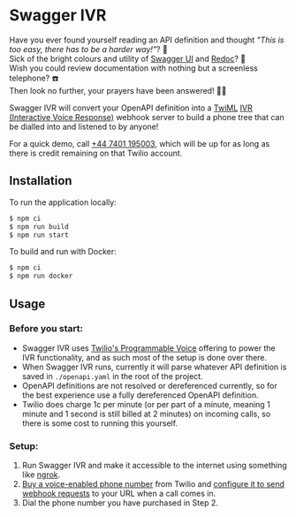 # Swagger IVR  
Have you ever found yourself reading an API definition and thought _"This is too easy, there has to be a harder way!"_? 🤔  
Sick of the bright colours and utility of [Swagger UI](https://github.com/swagger-api/swagger-ui) and [Redoc](https://github.com/Redocly/redoc)? 🎨  
Wish you could review documentation with nothing but a screenless telephone? ☎️  
Then look no further, your prayers have been answered! 🙌🏼  

Swagger IVR will convert your OpenAPI definition into a [TwiML](https://www.twilio.com/docs/voice/twiml) 
[IVR (Interactive Voice Response)](https://www.twilio.com/docs/interactive-voice-response) webhook server 
to build a phone tree that can be dialled into and listened to by anyone!  

For a quick demo, call [+44 7401 195003](tel:+44-740-1195003), which will be up for as long as there is credit remaining on that Twilio account.

## Installation  
To run the application locally:  
```bash
$ npm ci
$ npm run build
$ npm run start
```

To build and run with Docker:  
```bash
$ npm ci
$ npm run docker
```

## Usage 
### Before you start:  
- Swagger IVR uses [Twilio's Programmable Voice](https://www.twilio.com/docs/voice) offering to power the IVR functionality, and as such most of the setup is done over there.  
- When Swagger IVR runs, currently it will parse whatever API definition is saved in `./openapi.yaml` in the root of the project.  
- OpenAPI definitions are not resolved or dereferenced currently, so for the best experience use a fully dereferenced OpenAPI definition.  
- Twilio does charge 1c per minute (or per part of a minute, meaning 1 minute and 1 second is still billed at 2 minutes) on incoming calls, so there is some cost to running this yourself.  

### Setup: 
1. Run Swagger IVR and make it accessible to the internet using something like [ngrok](https://ngrok.com/).  
2. [Buy a voice-enabled phone number](https://www.twilio.com/console/phone-numbers/incoming) from Twilio and [configure it to send webhook requests](https://www.twilio.com/docs/voice/tutorials/how-to-respond-to-incoming-phone-calls/node#buy-and-configure-a-phone-number) to your URL when a call comes in.  
3. Dial the phone number you have purchased in Step 2.  





